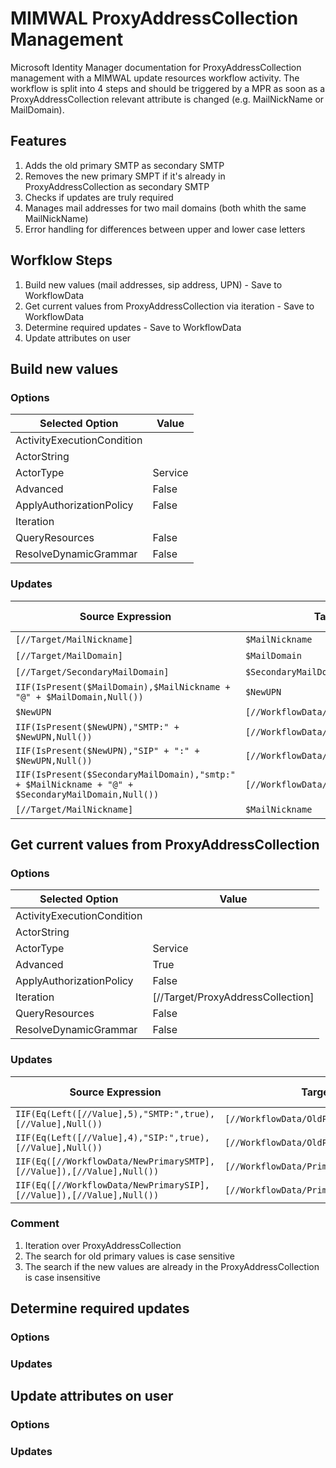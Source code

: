 # MIMWAL ProxyAddressCollection Management

Microsoft Identity Manager documentation for ProxyAddressCollection management with a MIMWAL update resources workflow activity. The workflow is split into 4 steps and should be triggered by a MPR as soon as a ProxyAddressCollection relevant attribute is changed (e.g. MailNickName or MailDomain).

## Features
  1. Adds the old primary SMTP as secondary SMTP
  2. Removes the new primary SMPT if it's already in ProxyAddressCollection as secondary SMTP
  3. Checks if updates are truly required
  4. Manages mail addresses for two mail domains (both whith the same MailNickName)
  5. Error handling for differences between upper and lower case letters
  
## Worfklow Steps
  1. Build new values (mail addresses, sip address, UPN) - Save to WorkflowData
  2. Get current values from ProxyAddressCollection via iteration - Save to WorkflowData
  3. Determine required updates - Save to WorkflowData
  4. Update attributes on user

## Build new values
### Options
| Selected Option | Value |
| --- | --- |
| ActivityExecutionCondition | |
| ActorString | |
| ActorType | Service |
| Advanced | False |
| ApplyAuthorizationPolicy | False |
| Iteration | |
| QueryResources | False |
| ResolveDynamicGrammar | False |

### Updates
| Source Expression | Target | Allow Null |
| --- | --- | --- |
| `[//Target/MailNickname]` | `$MailNickname` | false |
| `[//Target/MailDomain]` | `$MailDomain` | false |
| `[//Target/SecondaryMailDomain]` | `$SecondaryMailDomain` | false |
| `IIF(IsPresent($MailDomain),$MailNickname + "@" + $MailDomain,Null())` | `$NewUPN` | false |
| `$NewUPN` | `[//WorkflowData/NewUPN]` | false |
| `IIF(IsPresent($NewUPN),"SMTP:" + $NewUPN,Null())` | `[//WorkflowData/NewPrimarySMTP]` | false |
| `IIF(IsPresent($NewUPN),"SIP" + ":" + $NewUPN,Null())` | `[//WorkflowData/NewPrimarySIP]` | false |
| `IIF(IsPresent($SecondaryMailDomain),"smtp:" + $MailNickname + "@" + $SecondaryMailDomain,Null())` | `[//WorkflowData/NewSecondarySMTP]` | false |
| `[//Target/MailNickname]` | `$MailNickname` | false |

## Get current values from ProxyAddressCollection
### Options
| Selected Option | Value |
| --- | --- |
| ActivityExecutionCondition | |
| ActorString | |
| ActorType | Service |
| Advanced | True |
| ApplyAuthorizationPolicy | False |
| Iteration | [//Target/ProxyAddressCollection] |
| QueryResources | False |
| ResolveDynamicGrammar | False |
### Updates
| Source Expression | Target | Allow Null |
| --- | --- | --- |
| `IIF(Eq(Left([//Value],5),"SMTP:",true),[//Value],Null())` | `[//WorkflowData/OldPrimarySMTP]` | false |
| `IIF(Eq(Left([//Value],4),"SIP:",true),[//Value],Null())` | `[//WorkflowData/OldPrimarySIP]` | false |
| `IIF(Eq([//WorkflowData/NewPrimarySMTP],[//Value]),[//Value],Null())` | `[//WorkflowData/PrimarySmtpToRemove]` | false |
| `IIF(Eq([//WorkflowData/NewPrimarySIP],[//Value]),[//Value],Null())` | `[//WorkflowData/PrimarySipToRemove]` | false |
### Comment
1. Iteration over ProxyAddressCollection
2. The search for old primary values is case sensitive
2. The search if the new values are already in the ProxyAddressCollection is case insensitive

## Determine required updates
### Options
### Updates

## Update attributes on user
### Options
### Updates
